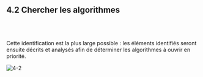 ## 4.2 Chercher les algorithmes

<br></br>

Cette identification est la plus large possible : les éléments identifiés seront ensuite décrits et analysés afin de déterminer les algorithmes à ouvrir en priorité. 

![4-2](/images/algo/4-2.png)
